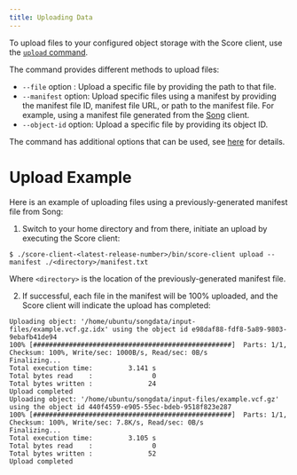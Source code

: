 ```yaml
---
title: Uploading Data
---
```


To upload files to your configured object storage with the Score client, use the [`upload` command](/documentation/score/user-guide/commands#upload).

The command provides different methods to upload files:

* `--file` option : Upload a specific file by providing the path to that file.
* `--manifest` option: Upload specific files using a manifest by providing the manifest file ID, manifest file URL, or path to the manifest file.  For example, using a manifest file generated from the [Song](/documentation/song) client.
* `--object-id` option: Upload a specific file by providing its object ID.

The command has additional options that can be used, see [here](/documentation/score/user-guide/commands#upload) for details.

# Upload Example

Here is an example of uploading files using a previously-generated manifest file from Song:

1. Switch to your home directory and from there, initiate an upload by executing the Score client:

```shell
$ ./score-client-<latest-release-number>/bin/score-client upload --manifest ./<directory>/manifest.txt
```
Where `<directory>` is the location of the previously-generated manifest file.

2. If successful, each file in the manifest will be 100% uploaded, and the Score client will indicate the upload has completed:

```shell
Uploading object: '/home/ubuntu/songdata/input-files/example.vcf.gz.idx' using the object id e98daf88-fdf8-5a89-9803-9ebafb41de94
100% [##################################################]  Parts: 1/1, Checksum: 100%, Write/sec: 1000B/s, Read/sec: 0B/s
Finalizing...
Total execution time:         3.141 s
Total bytes read    :               0
Total bytes written :              24
Upload completed
Uploading object: '/home/ubuntu/songdata/input-files/example.vcf.gz' using the object id 440f4559-e905-55ec-bdeb-9518f823e287
100% [##################################################]  Parts: 1/1, Checksum: 100%, Write/sec: 7.8K/s, Read/sec: 0B/s
Finalizing...
Total execution time:         3.105 s
Total bytes read    :               0
Total bytes written :              52
Upload completed
```
